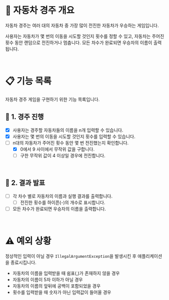 # 🚗 자동차 경주 개요
자동차 경주는 여러 대의 자동차 중 가장 많이 전진한 자동차가 우승하는 게임입니다.

사용자는 자동차가 몇 번의 이동을 시도할 것인지 횟수를 정할 수 있고, 자동차는 주어진 횟수 동안 랜덤으로 전진하거나 멈춥니다.
모든 차수가 완료되면 우승자의 이름이 출력됩니다.

<br>

# 📋 기능 목록

자동차 경주 게임을 구현하기 위한 기능 목록입니다.

## 📎 1. 경주 진행
- [x] 사용자는 경주할 자동차들의 이름을 n개 입력할 수 있습니다.
- [x] 사용자는 몇 번의 이동을 시도할 것인지 횟수를 입력할 수 있습니다.
- [ ] n대의 자동차가 주어진 횟수 동안 몇 번 전진했는지 확인합니다.
  - [x] 0에서 9 사이에서 무작위 값을 구합니다.
  - [ ] 구한 무작위 값이 4 이상일 경우에 전진합니다.

<br>

## 📎 2. 결과 발표
- [ ] 각 차수 별로 자동차의 이름과 실행 결과를 출력합니다.
  - [ ] 전진한 횟수를 하이픈(-)의 개수로 표시합니다.
- [ ] 모든 차수가 완료되면 우승자의 이름을 출력합니다.

<br>


# ⚠️ 예외 상황

정상적인 입력이 아닐 경우 `IllegalArgumentException`을 발생시킨 후 애플리케이션을 종료시킵니다.

- 자동차의 이름을 입력받을 때 쉼표(,)가 존재하지 않을 경우
- 자동차의 이름이 5자 이하가 아닐 경우
- 자동차의 이름의 앞뒤에 공백이 포함되었을 경우
- 횟수를 입력받을 때 숫자가 아닌 입력값이 들어올 경우